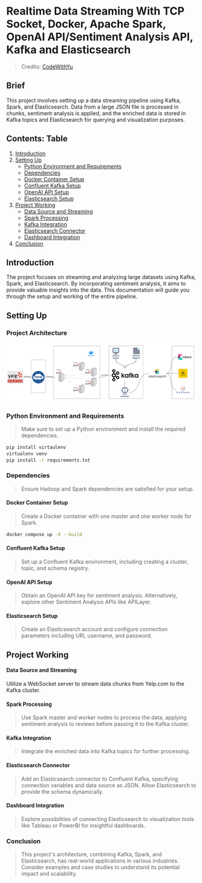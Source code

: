 # Realtime Data Streaming With TCP Socket, Docker, Apache Spark, OpenAI API/Sentiment Analysis API, Kafka and Elasticsearch

> Credits: [CodeWithYu](https://www.youtube.com/watch?v=ETdyFfYZaqU)

## Brief

This project involves setting up a data streaming pipeline using Kafka, Spark, and Elasticsearch. Data from a large JSON file is processed in chunks, sentiment analysis is applied, and the enriched data is stored in Kafka topics and Elasticsearch for querying and visualization purposes.

## Contents: Table

1. [Introduction](#introduction)
2. [Setting Up](#setting-up)
   - [Python Environment and Requirements](#python-environment-and-requirements)
   - [Dependencies](#dependencies)
   - [Docker Container Setup](#docker-container-setup)
   - [Confluent Kafka Setup](#confluent-kafka-setup)
   - [OpenAI API Setup](#openai-api-setup)
   - [Elasticsearch Setup](#elasticsearch-setup)
3. [Project Working](#project-working)
   - [Data Source and Streaming](#data-source-and-streaming)
   - [Spark Processing](#spark-processing)
   - [Kafka Integration](#kafka-integration)
   - [Elasticsearch Connector](#elasticsearch-connector)
   - [Dashboard Integration](#dashboard-integration)
4. [Conclusion](#conclusion)

## Introduction

The project focuses on streaming and analyzing large datasets using Kafka, Spark, and Elasticsearch. By incorporating sentiment analysis, it aims to provide valuable insights into the data. This documentation will guide you through the setup and working of the entire pipeline.

## Setting Up
### Project Architecture
![](System_architecture.png)

### Python Environment and Requirements

> Make sure to set up a Python environment and install the required dependencies.

```bash
pip install virtaulenv
virtualenv venv
pip install -r requirements.txt
```

### Dependencies

> Ensure Hadoop and Spark dependencies are satisfied for your setup.

#### Docker Container Setup

> Create a Docker container with one master and one worker node for Spark.
```bash
docker compose up -d --build
```

#### Confluent Kafka Setup

> Set up a Confluent Kafka environment, including creating a cluster, topic, and schema registry.

#### OpenAI API Setup

> Obtain an OpenAI API key for sentiment analysis. Alternatively, explore other Sentiment Analysis APIs like APILayer.

#### Elasticsearch Setup

> Create an Elasticsearch account and configure connection parameters including URI, username, and password.

## Project Working

#### Data Source and Streaming

Utilize a WebSocket server to stream data chunks from Yelp.com to the Kafka cluster.

#### Spark Processing

> Use Spark master and worker nodes to process the data, applying sentiment analysis to reviews before passing it to the Kafka cluster.

#### Kafka Integration

> Integrate the enriched data into Kafka topics for further processing.

#### Elasticsearch Connector

> Add an Elasticsearch connector to Confluent Kafka, specifying connection variables and data source as JSON. Allow Elasticsearch to provide the schema dynamically.

#### Dashboard Integration

> Explore possibilities of connecting Elasticsearch to visualization tools like Tableau or PowerBI for insightful dashboards.

### Conclusion

> This project's architecture, combining Kafka, Spark, and Elasticsearch, has real-world applications in various industries. Consider examples and case studies to understand its potential impact and scalability.
